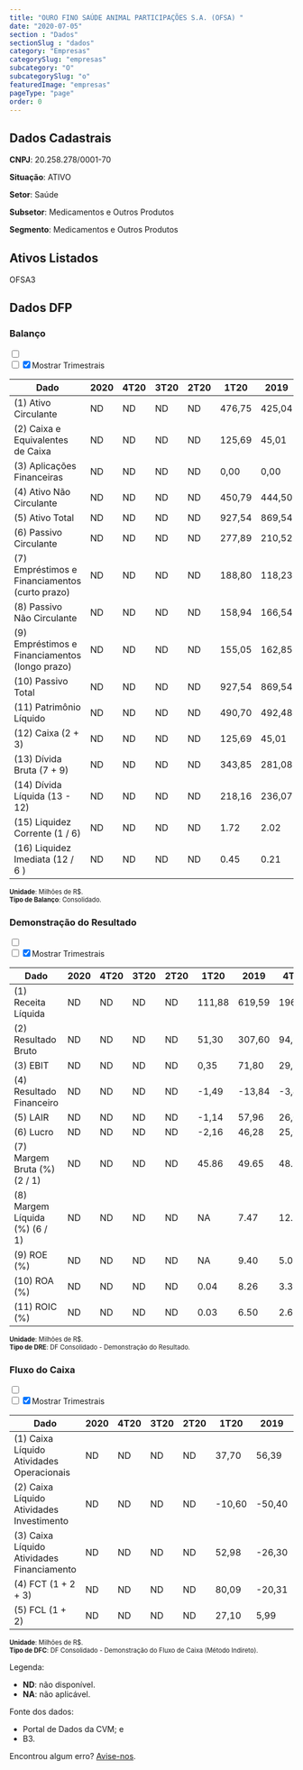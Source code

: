 ```yaml
---  
title: "OURO FINO SAÚDE ANIMAL PARTICIPAÇÕES S.A. (OFSA) "  
date: "2020-07-05"  
section : "Dados"  
sectionSlug : "dados"  
category: "Empresas"  
categorySlug: "empresas"  
subcategory: "O"  
subcategorySlug: "o"  
featuredImage: "empresas"  
pageType: "page"  
order: 0  
---
```



## Dados Cadastrais


**CNPJ**: 20.258.278/0001-70

**Situação**: ATIVO

**Setor**: Saúde

**Subsetor**: Medicamentos e Outros Produtos

**Segmento**: Medicamentos e Outros Produtos


## Ativos Listados


OFSA3 


## Dados DFP

### Balanço
  
<input type='checkbox' class='toggleCommand' id='toggleBalanco' name='toggleBalanco'>  
<div class='filter-group-balanco'>  
<div class='check_button_balanco'>  
<label for='toggleBalanco'>  
<input type='checkbox' data-filter-col='trimBalanco'><input type='checkbox' data-filter-col='trimBalanco' checked><span>Mostrar Trimestrais</span>  
</label>  
</div>  
</div>  
<div class='overflow balancoTableWrapper'>  
<table class='balancoTable'>  
<thead>  
<tr>  
<th class='dataHeader fixedLeftColumn'>Dado</th>  
<th>2020</th>  
<th class='trimHeader' data-col='trimBalanco'>4T20</th>  
<th class='trimHeader' data-col='trimBalanco'>3T20</th>  
<th class='trimHeader' data-col='trimBalanco'>2T20</th>  
<th class='trimHeader' data-col='trimBalanco'>1T20</th>  
<th>2019</th>  
<th class='trimHeader' data-col='trimBalanco'>4T19</th>  
<th class='trimHeader' data-col='trimBalanco'>3T19</th>  
<th class='trimHeader' data-col='trimBalanco'>2T19</th>  
<th class='trimHeader' data-col='trimBalanco'>1T19</th>  
<th>2018</th>  
<th class='trimHeader' data-col='trimBalanco'>4T18</th>  
<th class='trimHeader' data-col='trimBalanco'>3T18</th>  
<th class='trimHeader' data-col='trimBalanco'>2T18</th>  
<th class='trimHeader' data-col='trimBalanco'>1T18</th>  
<th>2017</th>  
<th class='trimHeader' data-col='trimBalanco'>4T17</th>  
<th class='trimHeader' data-col='trimBalanco'>3T17</th>  
<th class='trimHeader' data-col='trimBalanco'>2T17</th>  
<th class='trimHeader' data-col='trimBalanco'>1T17</th>  
<th>2016</th>  
<th class='trimHeader' data-col='trimBalanco'>4T16</th>  
<th class='trimHeader' data-col='trimBalanco'>3T16</th>  
<th class='trimHeader' data-col='trimBalanco'>2T16</th>  
<th class='trimHeader' data-col='trimBalanco'>1T16</th>  
<th>2015</th>  
<th class='trimHeader' data-col='trimBalanco'>4T15</th>  
<th class='trimHeader' data-col='trimBalanco'>3T15</th>  
<th class='trimHeader' data-col='trimBalanco'>2T15</th>  
<th class='trimHeader' data-col='trimBalanco'>1T15</th>  
<th>2014</th>  
<th class='trimHeader' data-col='trimBalanco'>4T14</th>  
<th class='trimHeader' data-col='trimBalanco'>3T14</th>  
<th class='trimHeader' data-col='trimBalanco'>2T14</th>  
<th class='trimHeader' data-col='trimBalanco'>1T14</th>  
</tr>  
</thead>  
<tbody>  
<tr class='trContaAtivo'>  
<td class='leftAlignCell rowDescription fixedLeftColumn'>(1) Ativo Circulante</td>  
<td>ND</td>  
<td data-col='trimBalanco' class='trimData'>ND</td>  
<td data-col='trimBalanco' class='trimData'>ND</td>  
<td data-col='trimBalanco' class='trimData'>ND</td>  
<td data-col='trimBalanco' class='trimData'>476,75</td>  
<td>425,04</td>  
<td data-col='trimBalanco' class='trimData'>425,04</td>  
<td data-col='trimBalanco' class='trimData'>428,95</td>  
<td data-col='trimBalanco' class='trimData'>399,49</td>  
<td data-col='trimBalanco' class='trimData'>384,21</td>  
<td>413,11</td>  
<td data-col='trimBalanco' class='trimData'>413,11</td>  
<td data-col='trimBalanco' class='trimData'>413,11</td>  
<td data-col='trimBalanco' class='trimData'>460,49</td>  
<td data-col='trimBalanco' class='trimData'>402,02</td>  
<td>407,30</td>  
<td data-col='trimBalanco' class='trimData'>407,30</td>  
<td data-col='trimBalanco' class='trimData'>381,31</td>  
<td data-col='trimBalanco' class='trimData'>375,46</td>  
<td data-col='trimBalanco' class='trimData'>322,26</td>  
<td>379,92</td>  
<td data-col='trimBalanco' class='trimData'>379,92</td>  
<td data-col='trimBalanco' class='trimData'>411,98</td>  
<td data-col='trimBalanco' class='trimData'>369,97</td>  
<td data-col='trimBalanco' class='trimData'>372,22</td>  
<td>378,38</td>  
<td data-col='trimBalanco' class='trimData'>378,38</td>  
<td data-col='trimBalanco' class='trimData'>372,18</td>  
<td data-col='trimBalanco' class='trimData'>333,10</td>  
<td data-col='trimBalanco' class='trimData'>374,47</td>  
<td>365,62</td>  
<td data-col='trimBalanco' class='trimData'>365,62</td>  
<td data-col='trimBalanco' class='trimData'>284,20</td>  
<td data-col='trimBalanco' class='trimData'>266,35</td>  
<td data-col='trimBalanco' class='trimData'>365,62</td>  
</tr>  
<tr class='trContaAtivo'>  
<td class='leftAlignCell rowDescription fixedLeftColumn'>(2) Caixa e Equivalentes de Caixa</td>  
<td>ND</td>  
<td data-col='trimBalanco' class='trimData'>ND</td>  
<td data-col='trimBalanco' class='trimData'>ND</td>  
<td data-col='trimBalanco' class='trimData'>ND</td>  
<td data-col='trimBalanco' class='trimData'>125,69</td>  
<td>45,01</td>  
<td data-col='trimBalanco' class='trimData'>45,01</td>  
<td data-col='trimBalanco' class='trimData'>82,78</td>  
<td data-col='trimBalanco' class='trimData'>72,41</td>  
<td data-col='trimBalanco' class='trimData'>71,22</td>  
<td>65,18</td>  
<td data-col='trimBalanco' class='trimData'>65,18</td>  
<td data-col='trimBalanco' class='trimData'>65,18</td>  
<td data-col='trimBalanco' class='trimData'>135,45</td>  
<td data-col='trimBalanco' class='trimData'>126,17</td>  
<td>123,36</td>  
<td data-col='trimBalanco' class='trimData'>123,36</td>  
<td data-col='trimBalanco' class='trimData'>111,80</td>  
<td data-col='trimBalanco' class='trimData'>110,07</td>  
<td data-col='trimBalanco' class='trimData'>61,80</td>  
<td>70,33</td>  
<td data-col='trimBalanco' class='trimData'>70,33</td>  
<td data-col='trimBalanco' class='trimData'>60,76</td>  
<td data-col='trimBalanco' class='trimData'>23,23</td>  
<td data-col='trimBalanco' class='trimData'>43,13</td>  
<td>23,38</td>  
<td data-col='trimBalanco' class='trimData'>23,38</td>  
<td data-col='trimBalanco' class='trimData'>26,83</td>  
<td data-col='trimBalanco' class='trimData'>19,51</td>  
<td data-col='trimBalanco' class='trimData'>79,18</td>  
<td>72,45</td>  
<td data-col='trimBalanco' class='trimData'>72,45</td>  
<td data-col='trimBalanco' class='trimData'>22,07</td>  
<td data-col='trimBalanco' class='trimData'>10,03</td>  
<td data-col='trimBalanco' class='trimData'>72,45</td>  
</tr>  
<tr class='trContaAtivo'>  
<td class='leftAlignCell rowDescription fixedLeftColumn'>(3) Aplicações Financeiras</td>  
<td>ND</td>  
<td data-col='trimBalanco' class='trimData'>ND</td>  
<td data-col='trimBalanco' class='trimData'>ND</td>  
<td data-col='trimBalanco' class='trimData'>ND</td>  
<td data-col='trimBalanco' class='trimData'>0,00</td>  
<td>0,00</td>  
<td data-col='trimBalanco' class='trimData'>0,00</td>  
<td data-col='trimBalanco' class='trimData'>0,00</td>  
<td data-col='trimBalanco' class='trimData'>0,00</td>  
<td data-col='trimBalanco' class='trimData'>0,00</td>  
<td>0,00</td>  
<td data-col='trimBalanco' class='trimData'>0,00</td>  
<td data-col='trimBalanco' class='trimData'>0,00</td>  
<td data-col='trimBalanco' class='trimData'>0,00</td>  
<td data-col='trimBalanco' class='trimData'>0,00</td>  
<td>0,00</td>  
<td data-col='trimBalanco' class='trimData'>0,00</td>  
<td data-col='trimBalanco' class='trimData'>0,00</td>  
<td data-col='trimBalanco' class='trimData'>0,00</td>  
<td data-col='trimBalanco' class='trimData'>0,00</td>  
<td>0,00</td>  
<td data-col='trimBalanco' class='trimData'>0,00</td>  
<td data-col='trimBalanco' class='trimData'>0,00</td>  
<td data-col='trimBalanco' class='trimData'>0,00</td>  
<td data-col='trimBalanco' class='trimData'>0,00</td>  
<td>0,00</td>  
<td data-col='trimBalanco' class='trimData'>0,00</td>  
<td data-col='trimBalanco' class='trimData'>0,00</td>  
<td data-col='trimBalanco' class='trimData'>0,00</td>  
<td data-col='trimBalanco' class='trimData'>0,00</td>  
<td>0,00</td>  
<td data-col='trimBalanco' class='trimData'>0,00</td>  
<td data-col='trimBalanco' class='trimData'>0,00</td>  
<td data-col='trimBalanco' class='trimData'>0,00</td>  
<td data-col='trimBalanco' class='trimData'>0,00</td>  
</tr>  
<tr class='trContaAtivo'>  
<td class='leftAlignCell rowDescription fixedLeftColumn'>(4) Ativo Não Circulante</td>  
<td>ND</td>  
<td data-col='trimBalanco' class='trimData'>ND</td>  
<td data-col='trimBalanco' class='trimData'>ND</td>  
<td data-col='trimBalanco' class='trimData'>ND</td>  
<td data-col='trimBalanco' class='trimData'>450,79</td>  
<td>444,50</td>  
<td data-col='trimBalanco' class='trimData'>444,50</td>  
<td data-col='trimBalanco' class='trimData'>446,99</td>  
<td data-col='trimBalanco' class='trimData'>446,39</td>  
<td data-col='trimBalanco' class='trimData'>450,64</td>  
<td>432,90</td>  
<td data-col='trimBalanco' class='trimData'>432,90</td>  
<td data-col='trimBalanco' class='trimData'>432,90</td>  
<td data-col='trimBalanco' class='trimData'>425,86</td>  
<td data-col='trimBalanco' class='trimData'>414,07</td>  
<td>402,93</td>  
<td data-col='trimBalanco' class='trimData'>402,93</td>  
<td data-col='trimBalanco' class='trimData'>402,97</td>  
<td data-col='trimBalanco' class='trimData'>403,11</td>  
<td data-col='trimBalanco' class='trimData'>410,05</td>  
<td>395,65</td>  
<td data-col='trimBalanco' class='trimData'>395,65</td>  
<td data-col='trimBalanco' class='trimData'>365,21</td>  
<td data-col='trimBalanco' class='trimData'>338,54</td>  
<td data-col='trimBalanco' class='trimData'>327,40</td>  
<td>314,99</td>  
<td data-col='trimBalanco' class='trimData'>314,99</td>  
<td data-col='trimBalanco' class='trimData'>297,02</td>  
<td data-col='trimBalanco' class='trimData'>281,69</td>  
<td data-col='trimBalanco' class='trimData'>267,50</td>  
<td>261,64</td>  
<td data-col='trimBalanco' class='trimData'>261,64</td>  
<td data-col='trimBalanco' class='trimData'>261,44</td>  
<td data-col='trimBalanco' class='trimData'>267,22</td>  
<td data-col='trimBalanco' class='trimData'>261,64</td>  
</tr>  
<tr class='trContaAtivo'>  
<td class='leftAlignCell rowDescription fixedLeftColumn'>(5) Ativo Total</td>  
<td>ND</td>  
<td data-col='trimBalanco' class='trimData'>ND</td>  
<td data-col='trimBalanco' class='trimData'>ND</td>  
<td data-col='trimBalanco' class='trimData'>ND</td>  
<td data-col='trimBalanco' class='trimData'>927,54</td>  
<td>869,54</td>  
<td data-col='trimBalanco' class='trimData'>869,54</td>  
<td data-col='trimBalanco' class='trimData'>875,94</td>  
<td data-col='trimBalanco' class='trimData'>845,88</td>  
<td data-col='trimBalanco' class='trimData'>834,85</td>  
<td>846,01</td>  
<td data-col='trimBalanco' class='trimData'>846,01</td>  
<td data-col='trimBalanco' class='trimData'>846,01</td>  
<td data-col='trimBalanco' class='trimData'>886,35</td>  
<td data-col='trimBalanco' class='trimData'>816,09</td>  
<td>810,23</td>  
<td data-col='trimBalanco' class='trimData'>810,23</td>  
<td data-col='trimBalanco' class='trimData'>784,27</td>  
<td data-col='trimBalanco' class='trimData'>778,57</td>  
<td data-col='trimBalanco' class='trimData'>732,31</td>  
<td>775,58</td>  
<td data-col='trimBalanco' class='trimData'>775,58</td>  
<td data-col='trimBalanco' class='trimData'>777,19</td>  
<td data-col='trimBalanco' class='trimData'>708,51</td>  
<td data-col='trimBalanco' class='trimData'>699,62</td>  
<td>693,37</td>  
<td data-col='trimBalanco' class='trimData'>693,37</td>  
<td data-col='trimBalanco' class='trimData'>669,20</td>  
<td data-col='trimBalanco' class='trimData'>614,79</td>  
<td data-col='trimBalanco' class='trimData'>641,97</td>  
<td>627,26</td>  
<td data-col='trimBalanco' class='trimData'>627,26</td>  
<td data-col='trimBalanco' class='trimData'>545,64</td>  
<td data-col='trimBalanco' class='trimData'>533,57</td>  
<td data-col='trimBalanco' class='trimData'>627,26</td>  
</tr>  
<tr class='trContaPassivo'>  
<td class='leftAlignCell rowDescription fixedLeftColumn'>(6) Passivo Circulante</td>  
<td>ND</td>  
<td data-col='trimBalanco' class='trimData'>ND</td>  
<td data-col='trimBalanco' class='trimData'>ND</td>  
<td data-col='trimBalanco' class='trimData'>ND</td>  
<td data-col='trimBalanco' class='trimData'>277,89</td>  
<td>210,52</td>  
<td data-col='trimBalanco' class='trimData'>210,52</td>  
<td data-col='trimBalanco' class='trimData'>209,59</td>  
<td data-col='trimBalanco' class='trimData'>185,61</td>  
<td data-col='trimBalanco' class='trimData'>170,36</td>  
<td>170,84</td>  
<td data-col='trimBalanco' class='trimData'>170,84</td>  
<td data-col='trimBalanco' class='trimData'>170,84</td>  
<td data-col='trimBalanco' class='trimData'>247,94</td>  
<td data-col='trimBalanco' class='trimData'>248,16</td>  
<td>276,52</td>  
<td data-col='trimBalanco' class='trimData'>276,52</td>  
<td data-col='trimBalanco' class='trimData'>233,44</td>  
<td data-col='trimBalanco' class='trimData'>170,35</td>  
<td data-col='trimBalanco' class='trimData'>151,46</td>  
<td>142,96</td>  
<td data-col='trimBalanco' class='trimData'>142,96</td>  
<td data-col='trimBalanco' class='trimData'>172,61</td>  
<td data-col='trimBalanco' class='trimData'>174,40</td>  
<td data-col='trimBalanco' class='trimData'>162,46</td>  
<td>149,99</td>  
<td data-col='trimBalanco' class='trimData'>149,99</td>  
<td data-col='trimBalanco' class='trimData'>157,59</td>  
<td data-col='trimBalanco' class='trimData'>140,21</td>  
<td data-col='trimBalanco' class='trimData'>173,28</td>  
<td>176,90</td>  
<td data-col='trimBalanco' class='trimData'>176,90</td>  
<td data-col='trimBalanco' class='trimData'>189,70</td>  
<td data-col='trimBalanco' class='trimData'>135,52</td>  
<td data-col='trimBalanco' class='trimData'>176,90</td>  
</tr>  
<tr class='trContaPassivo'>  
<td class='leftAlignCell rowDescription fixedLeftColumn'>(7) Empréstimos e Financiamentos (curto prazo)</td>  
<td>ND</td>  
<td data-col='trimBalanco' class='trimData'>ND</td>  
<td data-col='trimBalanco' class='trimData'>ND</td>  
<td data-col='trimBalanco' class='trimData'>ND</td>  
<td data-col='trimBalanco' class='trimData'>188,80</td>  
<td>118,23</td>  
<td data-col='trimBalanco' class='trimData'>118,23</td>  
<td data-col='trimBalanco' class='trimData'>121,05</td>  
<td data-col='trimBalanco' class='trimData'>101,07</td>  
<td data-col='trimBalanco' class='trimData'>70,98</td>  
<td>76,44</td>  
<td data-col='trimBalanco' class='trimData'>76,44</td>  
<td data-col='trimBalanco' class='trimData'>76,44</td>  
<td data-col='trimBalanco' class='trimData'>164,46</td>  
<td data-col='trimBalanco' class='trimData'>163,01</td>  
<td>190,23</td>  
<td data-col='trimBalanco' class='trimData'>190,23</td>  
<td data-col='trimBalanco' class='trimData'>151,14</td>  
<td data-col='trimBalanco' class='trimData'>97,17</td>  
<td data-col='trimBalanco' class='trimData'>84,60</td>  
<td>73,55</td>  
<td data-col='trimBalanco' class='trimData'>73,55</td>  
<td data-col='trimBalanco' class='trimData'>78,66</td>  
<td data-col='trimBalanco' class='trimData'>80,79</td>  
<td data-col='trimBalanco' class='trimData'>66,70</td>  
<td>57,26</td>  
<td data-col='trimBalanco' class='trimData'>57,26</td>  
<td data-col='trimBalanco' class='trimData'>58,25</td>  
<td data-col='trimBalanco' class='trimData'>64,17</td>  
<td data-col='trimBalanco' class='trimData'>87,75</td>  
<td>103,09</td>  
<td data-col='trimBalanco' class='trimData'>103,09</td>  
<td data-col='trimBalanco' class='trimData'>98,36</td>  
<td data-col='trimBalanco' class='trimData'>66,46</td>  
<td data-col='trimBalanco' class='trimData'>103,09</td>  
</tr>  
<tr class='trContaPassivo'>  
<td class='leftAlignCell rowDescription fixedLeftColumn'>(8) Passivo Não Circulante</td>  
<td>ND</td>  
<td data-col='trimBalanco' class='trimData'>ND</td>  
<td data-col='trimBalanco' class='trimData'>ND</td>  
<td data-col='trimBalanco' class='trimData'>ND</td>  
<td data-col='trimBalanco' class='trimData'>158,94</td>  
<td>166,54</td>  
<td data-col='trimBalanco' class='trimData'>166,54</td>  
<td data-col='trimBalanco' class='trimData'>188,06</td>  
<td data-col='trimBalanco' class='trimData'>195,23</td>  
<td data-col='trimBalanco' class='trimData'>213,53</td>  
<td>219,20</td>  
<td data-col='trimBalanco' class='trimData'>219,20</td>  
<td data-col='trimBalanco' class='trimData'>219,20</td>  
<td data-col='trimBalanco' class='trimData'>206,34</td>  
<td data-col='trimBalanco' class='trimData'>158,72</td>  
<td>128,07</td>  
<td data-col='trimBalanco' class='trimData'>128,07</td>  
<td data-col='trimBalanco' class='trimData'>158,49</td>  
<td data-col='trimBalanco' class='trimData'>225,45</td>  
<td data-col='trimBalanco' class='trimData'>211,23</td>  
<td>256,32</td>  
<td data-col='trimBalanco' class='trimData'>256,32</td>  
<td data-col='trimBalanco' class='trimData'>216,53</td>  
<td data-col='trimBalanco' class='trimData'>152,37</td>  
<td data-col='trimBalanco' class='trimData'>159,94</td>  
<td>163,07</td>  
<td data-col='trimBalanco' class='trimData'>163,07</td>  
<td data-col='trimBalanco' class='trimData'>138,26</td>  
<td data-col='trimBalanco' class='trimData'>121,09</td>  
<td data-col='trimBalanco' class='trimData'>130,32</td>  
<td>120,20</td>  
<td data-col='trimBalanco' class='trimData'>120,20</td>  
<td data-col='trimBalanco' class='trimData'>128,07</td>  
<td data-col='trimBalanco' class='trimData'>179,76</td>  
<td data-col='trimBalanco' class='trimData'>120,20</td>  
</tr>  
<tr class='trContaPassivo'>  
<td class='leftAlignCell rowDescription fixedLeftColumn'>(9) Empréstimos e Financiamentos (longo prazo)</td>  
<td>ND</td>  
<td data-col='trimBalanco' class='trimData'>ND</td>  
<td data-col='trimBalanco' class='trimData'>ND</td>  
<td data-col='trimBalanco' class='trimData'>ND</td>  
<td data-col='trimBalanco' class='trimData'>155,05</td>  
<td>162,85</td>  
<td data-col='trimBalanco' class='trimData'>162,85</td>  
<td data-col='trimBalanco' class='trimData'>180,70</td>  
<td data-col='trimBalanco' class='trimData'>186,98</td>  
<td data-col='trimBalanco' class='trimData'>205,10</td>  
<td>211,09</td>  
<td data-col='trimBalanco' class='trimData'>211,09</td>  
<td data-col='trimBalanco' class='trimData'>211,09</td>  
<td data-col='trimBalanco' class='trimData'>200,78</td>  
<td data-col='trimBalanco' class='trimData'>154,41</td>  
<td>122,87</td>  
<td data-col='trimBalanco' class='trimData'>122,87</td>  
<td data-col='trimBalanco' class='trimData'>150,77</td>  
<td data-col='trimBalanco' class='trimData'>216,35</td>  
<td data-col='trimBalanco' class='trimData'>199,51</td>  
<td>241,89</td>  
<td data-col='trimBalanco' class='trimData'>241,89</td>  
<td data-col='trimBalanco' class='trimData'>202,47</td>  
<td data-col='trimBalanco' class='trimData'>137,88</td>  
<td data-col='trimBalanco' class='trimData'>151,35</td>  
<td>159,23</td>  
<td data-col='trimBalanco' class='trimData'>159,23</td>  
<td data-col='trimBalanco' class='trimData'>134,25</td>  
<td data-col='trimBalanco' class='trimData'>118,26</td>  
<td data-col='trimBalanco' class='trimData'>126,02</td>  
<td>112,56</td>  
<td data-col='trimBalanco' class='trimData'>112,56</td>  
<td data-col='trimBalanco' class='trimData'>121,99</td>  
<td data-col='trimBalanco' class='trimData'>150,16</td>  
<td data-col='trimBalanco' class='trimData'>112,56</td>  
</tr>  
<tr class='trContaPassivo'>  
<td class='leftAlignCell rowDescription fixedLeftColumn'>(10) Passivo Total</td>  
<td>ND</td>  
<td data-col='trimBalanco' class='trimData'>ND</td>  
<td data-col='trimBalanco' class='trimData'>ND</td>  
<td data-col='trimBalanco' class='trimData'>ND</td>  
<td data-col='trimBalanco' class='trimData'>927,54</td>  
<td>869,54</td>  
<td data-col='trimBalanco' class='trimData'>869,54</td>  
<td data-col='trimBalanco' class='trimData'>875,94</td>  
<td data-col='trimBalanco' class='trimData'>845,88</td>  
<td data-col='trimBalanco' class='trimData'>834,85</td>  
<td>846,01</td>  
<td data-col='trimBalanco' class='trimData'>846,01</td>  
<td data-col='trimBalanco' class='trimData'>846,01</td>  
<td data-col='trimBalanco' class='trimData'>886,35</td>  
<td data-col='trimBalanco' class='trimData'>816,09</td>  
<td>810,23</td>  
<td data-col='trimBalanco' class='trimData'>810,23</td>  
<td data-col='trimBalanco' class='trimData'>784,27</td>  
<td data-col='trimBalanco' class='trimData'>778,57</td>  
<td data-col='trimBalanco' class='trimData'>732,31</td>  
<td>775,58</td>  
<td data-col='trimBalanco' class='trimData'>775,58</td>  
<td data-col='trimBalanco' class='trimData'>777,19</td>  
<td data-col='trimBalanco' class='trimData'>708,51</td>  
<td data-col='trimBalanco' class='trimData'>699,62</td>  
<td>693,37</td>  
<td data-col='trimBalanco' class='trimData'>693,37</td>  
<td data-col='trimBalanco' class='trimData'>669,20</td>  
<td data-col='trimBalanco' class='trimData'>614,79</td>  
<td data-col='trimBalanco' class='trimData'>641,97</td>  
<td>627,26</td>  
<td data-col='trimBalanco' class='trimData'>627,26</td>  
<td data-col='trimBalanco' class='trimData'>545,64</td>  
<td data-col='trimBalanco' class='trimData'>533,57</td>  
<td data-col='trimBalanco' class='trimData'>627,26</td>  
</tr>  
<tr class='trContaPassivo'>  
<td class='leftAlignCell rowDescription fixedLeftColumn'>(11) Patrimônio Líquido</td>  
<td>ND</td>  
<td data-col='trimBalanco' class='trimData'>ND</td>  
<td data-col='trimBalanco' class='trimData'>ND</td>  
<td data-col='trimBalanco' class='trimData'>ND</td>  
<td data-col='trimBalanco' class='trimData'>490,70</td>  
<td>492,48</td>  
<td data-col='trimBalanco' class='trimData'>492,48</td>  
<td data-col='trimBalanco' class='trimData'>478,29</td>  
<td data-col='trimBalanco' class='trimData'>465,04</td>  
<td data-col='trimBalanco' class='trimData'>450,96</td>  
<td>455,97</td>  
<td data-col='trimBalanco' class='trimData'>455,97</td>  
<td data-col='trimBalanco' class='trimData'>455,97</td>  
<td data-col='trimBalanco' class='trimData'>432,06</td>  
<td data-col='trimBalanco' class='trimData'>409,20</td>  
<td>405,64</td>  
<td data-col='trimBalanco' class='trimData'>405,64</td>  
<td data-col='trimBalanco' class='trimData'>392,34</td>  
<td data-col='trimBalanco' class='trimData'>382,77</td>  
<td data-col='trimBalanco' class='trimData'>369,62</td>  
<td>376,30</td>  
<td data-col='trimBalanco' class='trimData'>376,30</td>  
<td data-col='trimBalanco' class='trimData'>388,05</td>  
<td data-col='trimBalanco' class='trimData'>381,74</td>  
<td data-col='trimBalanco' class='trimData'>377,21</td>  
<td>380,31</td>  
<td data-col='trimBalanco' class='trimData'>380,31</td>  
<td data-col='trimBalanco' class='trimData'>373,35</td>  
<td data-col='trimBalanco' class='trimData'>353,50</td>  
<td data-col='trimBalanco' class='trimData'>338,37</td>  
<td>330,16</td>  
<td data-col='trimBalanco' class='trimData'>330,16</td>  
<td data-col='trimBalanco' class='trimData'>227,87</td>  
<td data-col='trimBalanco' class='trimData'>218,29</td>  
<td data-col='trimBalanco' class='trimData'>330,16</td>  
</tr>  
<tr>  
<td class='leftAlignCell rowDescription fixedLeftColumn'>(12) Caixa (2 + 3)</td>  
<td>ND</td>  
<td data-col='trimBalanco' class='trimData'>ND</td>  
<td data-col='trimBalanco' class='trimData'>ND</td>  
<td data-col='trimBalanco' class='trimData'>ND</td>  
<td class='positiveNumber trimData' data-col='trimBalanco'>125,69</td>  
<td class='positiveNumber'>45,01</td>  
<td class='positiveNumber trimData' data-col='trimBalanco'>45,01</td>  
<td class='positiveNumber trimData' data-col='trimBalanco'>82,78</td>  
<td class='positiveNumber trimData' data-col='trimBalanco'>72,41</td>  
<td class='positiveNumber trimData' data-col='trimBalanco'>71,22</td>  
<td class='positiveNumber'>65,18</td>  
<td class='positiveNumber trimData' data-col='trimBalanco'>65,18</td>  
<td class='positiveNumber trimData' data-col='trimBalanco'>65,18</td>  
<td class='positiveNumber trimData' data-col='trimBalanco'>135,45</td>  
<td class='positiveNumber trimData' data-col='trimBalanco'>126,17</td>  
<td class='positiveNumber'>123,36</td>  
<td class='positiveNumber trimData' data-col='trimBalanco'>123,36</td>  
<td class='positiveNumber trimData' data-col='trimBalanco'>111,80</td>  
<td class='positiveNumber trimData' data-col='trimBalanco'>110,07</td>  
<td class='positiveNumber trimData' data-col='trimBalanco'>61,80</td>  
<td class='positiveNumber'>70,33</td>  
<td class='positiveNumber trimData' data-col='trimBalanco'>70,33</td>  
<td class='positiveNumber trimData' data-col='trimBalanco'>60,76</td>  
<td class='positiveNumber trimData' data-col='trimBalanco'>23,23</td>  
<td class='positiveNumber trimData' data-col='trimBalanco'>43,13</td>  
<td class='positiveNumber'>23,38</td>  
<td class='positiveNumber trimData' data-col='trimBalanco'>23,38</td>  
<td class='positiveNumber trimData' data-col='trimBalanco'>26,83</td>  
<td class='positiveNumber trimData' data-col='trimBalanco'>19,51</td>  
<td class='positiveNumber trimData' data-col='trimBalanco'>79,18</td>  
<td class='positiveNumber'>72,45</td>  
<td class='positiveNumber trimData' data-col='trimBalanco'>72,45</td>  
<td class='positiveNumber trimData' data-col='trimBalanco'>22,07</td>  
<td class='positiveNumber trimData' data-col='trimBalanco'>10,03</td>  
<td class='positiveNumber trimData' data-col='trimBalanco'>72,45</td>  
</tr>  
<tr class='trDividaBruta'>  
<td class='leftAlignCell rowDescription fixedLeftColumn'>(13) Dívida Bruta (7 + 9)</td>  
<td>ND</td>  
<td data-col='trimBalanco' class='trimData'>ND</td>  
<td data-col='trimBalanco' class='trimData'>ND</td>  
<td data-col='trimBalanco' class='trimData'>ND</td>  
<td class='negativeNumber trimData' data-col='trimBalanco'>343,85</td>  
<td class='negativeNumber'>281,08</td>  
<td class='negativeNumber trimData' data-col='trimBalanco'>281,08</td>  
<td class='negativeNumber trimData' data-col='trimBalanco'>301,75</td>  
<td class='negativeNumber trimData' data-col='trimBalanco'>288,05</td>  
<td class='negativeNumber trimData' data-col='trimBalanco'>276,08</td>  
<td class='negativeNumber'>287,53</td>  
<td class='negativeNumber trimData' data-col='trimBalanco'>287,53</td>  
<td class='negativeNumber trimData' data-col='trimBalanco'>287,53</td>  
<td class='negativeNumber trimData' data-col='trimBalanco'>365,24</td>  
<td class='negativeNumber trimData' data-col='trimBalanco'>317,42</td>  
<td class='negativeNumber'>313,10</td>  
<td class='negativeNumber trimData' data-col='trimBalanco'>313,10</td>  
<td class='negativeNumber trimData' data-col='trimBalanco'>301,91</td>  
<td class='negativeNumber trimData' data-col='trimBalanco'>313,52</td>  
<td class='negativeNumber trimData' data-col='trimBalanco'>284,10</td>  
<td class='negativeNumber'>315,44</td>  
<td class='negativeNumber trimData' data-col='trimBalanco'>315,44</td>  
<td class='negativeNumber trimData' data-col='trimBalanco'>281,13</td>  
<td class='negativeNumber trimData' data-col='trimBalanco'>218,67</td>  
<td class='negativeNumber trimData' data-col='trimBalanco'>218,06</td>  
<td class='negativeNumber'>216,49</td>  
<td class='negativeNumber trimData' data-col='trimBalanco'>216,49</td>  
<td class='negativeNumber trimData' data-col='trimBalanco'>192,50</td>  
<td class='negativeNumber trimData' data-col='trimBalanco'>182,43</td>  
<td class='negativeNumber trimData' data-col='trimBalanco'>213,77</td>  
<td class='negativeNumber'>215,65</td>  
<td class='negativeNumber trimData' data-col='trimBalanco'>215,65</td>  
<td class='negativeNumber trimData' data-col='trimBalanco'>220,35</td>  
<td class='negativeNumber trimData' data-col='trimBalanco'>216,62</td>  
<td class='negativeNumber trimData' data-col='trimBalanco'>215,65</td>  
</tr>  
<tr>  
<td class='leftAlignCell rowDescription fixedLeftColumn'>(14) Dívida Líquida  (13 - 12)</td>  
<td>ND</td>  
<td data-col='trimBalanco' class='trimData'>ND</td>  
<td data-col='trimBalanco' class='trimData'>ND</td>  
<td data-col='trimBalanco' class='trimData'>ND</td>  
<td class='negativeNumber trimData' data-col='trimBalanco'>218,16</td>  
<td class='negativeNumber'>236,07</td>  
<td class='negativeNumber trimData' data-col='trimBalanco'>236,07</td>  
<td class='negativeNumber trimData' data-col='trimBalanco'>218,97</td>  
<td class='negativeNumber trimData' data-col='trimBalanco'>215,64</td>  
<td class='negativeNumber trimData' data-col='trimBalanco'>204,86</td>  
<td class='negativeNumber'>222,35</td>  
<td class='negativeNumber trimData' data-col='trimBalanco'>222,35</td>  
<td class='negativeNumber trimData' data-col='trimBalanco'>222,35</td>  
<td class='negativeNumber trimData' data-col='trimBalanco'>229,78</td>  
<td class='negativeNumber trimData' data-col='trimBalanco'>191,26</td>  
<td class='negativeNumber'>189,74</td>  
<td class='negativeNumber trimData' data-col='trimBalanco'>189,74</td>  
<td class='negativeNumber trimData' data-col='trimBalanco'>190,12</td>  
<td class='negativeNumber trimData' data-col='trimBalanco'>203,45</td>  
<td class='negativeNumber trimData' data-col='trimBalanco'>222,30</td>  
<td class='negativeNumber'>245,11</td>  
<td class='negativeNumber trimData' data-col='trimBalanco'>245,11</td>  
<td class='negativeNumber trimData' data-col='trimBalanco'>220,37</td>  
<td class='negativeNumber trimData' data-col='trimBalanco'>195,45</td>  
<td class='negativeNumber trimData' data-col='trimBalanco'>174,93</td>  
<td class='negativeNumber'>193,11</td>  
<td class='negativeNumber trimData' data-col='trimBalanco'>193,11</td>  
<td class='negativeNumber trimData' data-col='trimBalanco'>165,67</td>  
<td class='negativeNumber trimData' data-col='trimBalanco'>162,92</td>  
<td class='negativeNumber trimData' data-col='trimBalanco'>134,58</td>  
<td class='negativeNumber'>143,20</td>  
<td class='negativeNumber trimData' data-col='trimBalanco'>143,20</td>  
<td class='negativeNumber trimData' data-col='trimBalanco'>198,28</td>  
<td class='negativeNumber trimData' data-col='trimBalanco'>206,59</td>  
<td class='negativeNumber trimData' data-col='trimBalanco'>143,20</td>  
</tr>  
<tr>  
<td class='leftAlignCell rowDescription fixedLeftColumn'>(15) Liquidez Corrente (1 / 6)</td>  
<td>ND</td>  
<td data-col='trimBalanco' class='trimData'>ND</td>  
<td data-col='trimBalanco' class='trimData'>ND</td>  
<td data-col='trimBalanco' class='trimData'>ND</td>  
<td data-col='trimBalanco' class='trimData'>1.72</td>  
<td>2.02</td>  
<td data-col='trimBalanco' class='trimData'>2.02</td>  
<td data-col='trimBalanco' class='trimData'>2.05</td>  
<td data-col='trimBalanco' class='trimData'>2.15</td>  
<td data-col='trimBalanco' class='trimData'>2.26</td>  
<td>2.42</td>  
<td data-col='trimBalanco' class='trimData'>2.42</td>  
<td data-col='trimBalanco' class='trimData'>2.42</td>  
<td data-col='trimBalanco' class='trimData'>1.86</td>  
<td data-col='trimBalanco' class='trimData'>1.62</td>  
<td>1.47</td>  
<td data-col='trimBalanco' class='trimData'>1.47</td>  
<td data-col='trimBalanco' class='trimData'>1.63</td>  
<td data-col='trimBalanco' class='trimData'>2.20</td>  
<td data-col='trimBalanco' class='trimData'>2.13</td>  
<td>2.66</td>  
<td data-col='trimBalanco' class='trimData'>2.66</td>  
<td data-col='trimBalanco' class='trimData'>2.39</td>  
<td data-col='trimBalanco' class='trimData'>2.12</td>  
<td data-col='trimBalanco' class='trimData'>2.29</td>  
<td>2.52</td>  
<td data-col='trimBalanco' class='trimData'>2.52</td>  
<td data-col='trimBalanco' class='trimData'>2.36</td>  
<td data-col='trimBalanco' class='trimData'>2.38</td>  
<td data-col='trimBalanco' class='trimData'>2.16</td>  
<td>2.07</td>  
<td data-col='trimBalanco' class='trimData'>2.07</td>  
<td data-col='trimBalanco' class='trimData'>1.50</td>  
<td data-col='trimBalanco' class='trimData'>1.97</td>  
<td data-col='trimBalanco' class='trimData'>2.07</td>  
</tr>  
<tr>  
<td class='leftAlignCell rowDescription fixedLeftColumn'>(16) Liquidez Imediata  (12 / 6 )</td>  
<td>ND</td>  
<td data-col='trimBalanco' class='trimData'>ND</td>  
<td data-col='trimBalanco' class='trimData'>ND</td>  
<td data-col='trimBalanco' class='trimData'>ND</td>  
<td data-col='trimBalanco' class='trimData'>0.45</td>  
<td>0.21</td>  
<td data-col='trimBalanco' class='trimData'>0.21</td>  
<td data-col='trimBalanco' class='trimData'>0.39</td>  
<td data-col='trimBalanco' class='trimData'>0.39</td>  
<td data-col='trimBalanco' class='trimData'>0.42</td>  
<td>0.38</td>  
<td data-col='trimBalanco' class='trimData'>0.38</td>  
<td data-col='trimBalanco' class='trimData'>0.38</td>  
<td data-col='trimBalanco' class='trimData'>0.55</td>  
<td data-col='trimBalanco' class='trimData'>0.51</td>  
<td>0.45</td>  
<td data-col='trimBalanco' class='trimData'>0.45</td>  
<td data-col='trimBalanco' class='trimData'>0.48</td>  
<td data-col='trimBalanco' class='trimData'>0.65</td>  
<td data-col='trimBalanco' class='trimData'>0.41</td>  
<td>0.49</td>  
<td data-col='trimBalanco' class='trimData'>0.49</td>  
<td data-col='trimBalanco' class='trimData'>0.35</td>  
<td data-col='trimBalanco' class='trimData'>0.13</td>  
<td data-col='trimBalanco' class='trimData'>0.27</td>  
<td>0.16</td>  
<td data-col='trimBalanco' class='trimData'>0.16</td>  
<td data-col='trimBalanco' class='trimData'>0.17</td>  
<td data-col='trimBalanco' class='trimData'>0.14</td>  
<td data-col='trimBalanco' class='trimData'>0.46</td>  
<td>0.41</td>  
<td data-col='trimBalanco' class='trimData'>0.41</td>  
<td data-col='trimBalanco' class='trimData'>0.12</td>  
<td data-col='trimBalanco' class='trimData'>0.07</td>  
<td data-col='trimBalanco' class='trimData'>0.41</td>  
</tr>  
</tbody>  
</table>  
</div>  
<p style='font-size:0.7rem; margin:0px;'><strong>Unidade</strong>: Milhões de R$.</p>  
<p style='font-size:0.7rem; margin:0px;'><strong>Tipo de Balanço</strong>: Consolidado.</p>


### Demonstração do Resultado
  
<input type='checkbox' class='toggleCommand' id='toggleDRE' name='toggleDRE'>  
<div class='filter-group-dre'>  
<div class='check_button_dre'>  
<label for='toggleDRE'>  
<input type='checkbox' data-filter-col='trimDRE'><input type='checkbox' data-filter-col='trimDRE' checked><span>Mostrar Trimestrais</span>  
</label>  
</div>  
</div>  
<div class='overflow balancoTableWrapper'>  
<table class='balancoTable'>  
<thead>  
<tr>  
<th class='dataHeader fixedLeftColumn'>Dado</th>  
<th>2020</th>  
<th class='trimHeader' data-col='trimDRE'>4T20</th>  
<th class='trimHeader' data-col='trimDRE'>3T20</th>  
<th class='trimHeader' data-col='trimDRE'>2T20</th>  
<th class='trimHeader' data-col='trimDRE'>1T20</th>  
<th>2019</th>  
<th class='trimHeader' data-col='trimDRE'>4T19</th>  
<th class='trimHeader' data-col='trimDRE'>3T19</th>  
<th class='trimHeader' data-col='trimDRE'>2T19</th>  
<th class='trimHeader' data-col='trimDRE'>1T19</th>  
<th>2018</th>  
<th class='trimHeader' data-col='trimDRE'>4T18</th>  
<th class='trimHeader' data-col='trimDRE'>3T18</th>  
<th class='trimHeader' data-col='trimDRE'>2T18</th>  
<th class='trimHeader' data-col='trimDRE'>1T18</th>  
<th>2017</th>  
<th class='trimHeader' data-col='trimDRE'>4T17</th>  
<th class='trimHeader' data-col='trimDRE'>3T17</th>  
<th class='trimHeader' data-col='trimDRE'>2T17</th>  
<th class='trimHeader' data-col='trimDRE'>1T17</th>  
<th>2016</th>  
<th class='trimHeader' data-col='trimDRE'>4T16</th>  
<th class='trimHeader' data-col='trimDRE'>3T16</th>  
<th class='trimHeader' data-col='trimDRE'>2T16</th>  
<th class='trimHeader' data-col='trimDRE'>1T16</th>  
<th>2015</th>  
<th class='trimHeader' data-col='trimDRE'>4T15</th>  
<th class='trimHeader' data-col='trimDRE'>3T15</th>  
<th class='trimHeader' data-col='trimDRE'>2T15</th>  
<th class='trimHeader' data-col='trimDRE'>1T15</th>  
<th>2014</th>  
<th class='trimHeader' data-col='trimDRE'>4T14</th>  
<th class='trimHeader' data-col='trimDRE'>3T14</th>  
<th class='trimHeader' data-col='trimDRE'>2T14</th>  
<th class='trimHeader' data-col='trimDRE'>1T14</th>  
</tr>  
</thead>  
<tbody>  
<tr class='trDRE'>  
<td class='leftAlignCell rowDescription fixedLeftColumn'>(1) Receita Líquida</td>  
<td>ND</td>  
<td data-col='trimDRE' class='trimData'>ND</td>  
<td data-col='trimDRE' class='trimData'>ND</td>  
<td data-col='trimDRE' class='trimData'>ND</td>  
<td data-col='trimDRE' class='trimData' >111,88</td>  
<td>619,59</td>  
<td data-col='trimDRE' class='trimData' >196,47</td>  
<td data-col='trimDRE' class='trimData' >154,41</td>  
<td data-col='trimDRE' class='trimData' >177,73</td>  
<td data-col='trimDRE' class='trimData' >90,98</td>  
<td>589,22</td>  
<td data-col='trimDRE' class='trimData' >175,32</td>  
<td data-col='trimDRE' class='trimData' >160,36</td>  
<td data-col='trimDRE' class='trimData' >161,60</td>  
<td data-col='trimDRE' class='trimData' >91,94</td>  
<td>505,28</td>  
<td data-col='trimDRE' class='trimData' >162,03</td>  
<td data-col='trimDRE' class='trimData' >130,14</td>  
<td data-col='trimDRE' class='trimData' >137,93</td>  
<td data-col='trimDRE' class='trimData' >75,19</td>  
<td>456,59</td>  
<td data-col='trimDRE' class='trimData' >98,51</td>  
<td data-col='trimDRE' class='trimData' >125,46</td>  
<td data-col='trimDRE' class='trimData' >134,59</td>  
<td data-col='trimDRE' class='trimData' >98,03</td>  
<td>534,04</td>  
<td data-col='trimDRE' class='trimData' >164,88</td>  
<td data-col='trimDRE' class='trimData' >149,43</td>  
<td data-col='trimDRE' class='trimData' >132,70</td>  
<td data-col='trimDRE' class='trimData' >87,04</td>  
<td>327,36</td>  
<td data-col='trimDRE' class='trimData' >135,45</td>  
<td data-col='trimDRE' class='trimData' >103,71</td>  
<td data-col='trimDRE' class='trimData' >88,21</td>  
<td data-col='trimDRE' class='trimData' >0,00</td>  
</tr>  
<tr class='trDRE'>  
<td class='leftAlignCell rowDescription fixedLeftColumn'>(2) Resultado Bruto</td>  
<td>ND</td>  
<td data-col='trimDRE' class='trimData'>ND</td>  
<td data-col='trimDRE' class='trimData'>ND</td>  
<td data-col='trimDRE' class='trimData'>ND</td>  
<td data-col='trimDRE' class='trimData positiveNumberGreen' >51,30</td>  
<td class='positiveNumberGreen'>307,60</td>  
<td data-col='trimDRE' class='trimData positiveNumberGreen' >94,91</td>  
<td data-col='trimDRE' class='trimData positiveNumberGreen' >80,37</td>  
<td data-col='trimDRE' class='trimData positiveNumberGreen' >88,36</td>  
<td data-col='trimDRE' class='trimData positiveNumberGreen' >43,96</td>  
<td class='positiveNumberGreen'>324,13</td>  
<td data-col='trimDRE' class='trimData positiveNumberGreen' >94,16</td>  
<td data-col='trimDRE' class='trimData positiveNumberGreen' >91,05</td>  
<td data-col='trimDRE' class='trimData positiveNumberGreen' >86,37</td>  
<td data-col='trimDRE' class='trimData positiveNumberGreen' >52,55</td>  
<td class='positiveNumberGreen'>266,57</td>  
<td data-col='trimDRE' class='trimData positiveNumberGreen' >84,94</td>  
<td data-col='trimDRE' class='trimData positiveNumberGreen' >71,23</td>  
<td data-col='trimDRE' class='trimData positiveNumberGreen' >70,66</td>  
<td data-col='trimDRE' class='trimData positiveNumberGreen' >39,73</td>  
<td class='positiveNumberGreen'>226,08</td>  
<td data-col='trimDRE' class='trimData positiveNumberGreen' >42,42</td>  
<td data-col='trimDRE' class='trimData positiveNumberGreen' >62,58</td>  
<td data-col='trimDRE' class='trimData positiveNumberGreen' >68,93</td>  
<td data-col='trimDRE' class='trimData positiveNumberGreen' >52,15</td>  
<td class='positiveNumberGreen'>297,36</td>  
<td data-col='trimDRE' class='trimData positiveNumberGreen' >87,18</td>  
<td data-col='trimDRE' class='trimData positiveNumberGreen' >85,99</td>  
<td data-col='trimDRE' class='trimData positiveNumberGreen' >72,86</td>  
<td data-col='trimDRE' class='trimData positiveNumberGreen' >51,33</td>  
<td class='positiveNumberGreen'>193,95</td>  
<td data-col='trimDRE' class='trimData positiveNumberGreen' >77,64</td>  
<td data-col='trimDRE' class='trimData positiveNumberGreen' >66,63</td>  
<td data-col='trimDRE' class='trimData positiveNumberGreen' >49,68</td>  
<td data-col='trimDRE' class='trimData negativeNumber' >0,00</td>  
</tr>  
<tr class='trDRE'>  
<td class='leftAlignCell rowDescription fixedLeftColumn'>(3) EBIT</td>  
<td>ND</td>  
<td data-col='trimDRE' class='trimData'>ND</td>  
<td data-col='trimDRE' class='trimData'>ND</td>  
<td data-col='trimDRE' class='trimData'>ND</td>  
<td data-col='trimDRE' class='trimData positiveNumberGreen' >0,35</td>  
<td class='positiveNumberGreen'>71,80</td>  
<td data-col='trimDRE' class='trimData positiveNumberGreen' >29,50</td>  
<td data-col='trimDRE' class='trimData positiveNumberGreen' >20,77</td>  
<td data-col='trimDRE' class='trimData positiveNumberGreen' >26,08</td>  
<td data-col='trimDRE' class='trimData negativeNumber' >-4,55</td>  
<td class='positiveNumberGreen'>97,97</td>  
<td data-col='trimDRE' class='trimData positiveNumberGreen' >21,64</td>  
<td data-col='trimDRE' class='trimData positiveNumberGreen' >30,68</td>  
<td data-col='trimDRE' class='trimData positiveNumberGreen' >38,77</td>  
<td data-col='trimDRE' class='trimData positiveNumberGreen' >6,89</td>  
<td class='positiveNumberGreen'>66,35</td>  
<td data-col='trimDRE' class='trimData positiveNumberGreen' >31,93</td>  
<td data-col='trimDRE' class='trimData positiveNumberGreen' >17,73</td>  
<td data-col='trimDRE' class='trimData positiveNumberGreen' >22,36</td>  
<td data-col='trimDRE' class='trimData negativeNumber' >-5,67</td>  
<td class='positiveNumberGreen'>8,85</td>  
<td data-col='trimDRE' class='trimData negativeNumber' >-11,15</td>  
<td data-col='trimDRE' class='trimData positiveNumberGreen' >8,24</td>  
<td data-col='trimDRE' class='trimData positiveNumberGreen' >12,73</td>  
<td data-col='trimDRE' class='trimData negativeNumber' >-0,96</td>  
<td class='positiveNumberGreen'>97,90</td>  
<td data-col='trimDRE' class='trimData positiveNumberGreen' >33,55</td>  
<td data-col='trimDRE' class='trimData positiveNumberGreen' >31,64</td>  
<td data-col='trimDRE' class='trimData positiveNumberGreen' >23,14</td>  
<td data-col='trimDRE' class='trimData positiveNumberGreen' >9,57</td>  
<td class='positiveNumberGreen'>62,18</td>  
<td data-col='trimDRE' class='trimData positiveNumberGreen' >19,32</td>  
<td data-col='trimDRE' class='trimData positiveNumberGreen' >20,34</td>  
<td data-col='trimDRE' class='trimData positiveNumberGreen' >22,52</td>  
<td data-col='trimDRE' class='trimData negativeNumber' >0,00</td>  
</tr>  
<tr class='trDRE'>  
<td class='leftAlignCell rowDescription fixedLeftColumn'>(4) Resultado Financeiro</td>  
<td>ND</td>  
<td data-col='trimDRE' class='trimData'>ND</td>  
<td data-col='trimDRE' class='trimData'>ND</td>  
<td data-col='trimDRE' class='trimData'>ND</td>  
<td data-col='trimDRE' class='trimData negativeNumber' >-1,49</td>  
<td class='negativeNumber'>-13,84</td>  
<td data-col='trimDRE' class='trimData negativeNumber' >-3,42</td>  
<td data-col='trimDRE' class='trimData negativeNumber' >-3,40</td>  
<td data-col='trimDRE' class='trimData negativeNumber' >-3,43</td>  
<td data-col='trimDRE' class='trimData negativeNumber' >-3,60</td>  
<td class='negativeNumber'>-15,15</td>  
<td data-col='trimDRE' class='trimData negativeNumber' >-4,71</td>  
<td data-col='trimDRE' class='trimData negativeNumber' >-3,10</td>  
<td data-col='trimDRE' class='trimData negativeNumber' >-3,83</td>  
<td data-col='trimDRE' class='trimData negativeNumber' >-3,51</td>  
<td class='negativeNumber'>-16,79</td>  
<td data-col='trimDRE' class='trimData negativeNumber' >-4,24</td>  
<td data-col='trimDRE' class='trimData negativeNumber' >-3,93</td>  
<td data-col='trimDRE' class='trimData negativeNumber' >-2,77</td>  
<td data-col='trimDRE' class='trimData negativeNumber' >-5,86</td>  
<td class='negativeNumber'>-22,20</td>  
<td data-col='trimDRE' class='trimData negativeNumber' >-6,44</td>  
<td data-col='trimDRE' class='trimData negativeNumber' >-4,32</td>  
<td data-col='trimDRE' class='trimData negativeNumber' >-6,81</td>  
<td data-col='trimDRE' class='trimData negativeNumber' >-4,64</td>  
<td class='negativeNumber'>-10,63</td>  
<td data-col='trimDRE' class='trimData negativeNumber' >-2,83</td>  
<td data-col='trimDRE' class='trimData negativeNumber' >-5,31</td>  
<td data-col='trimDRE' class='trimData negativeNumber' >-1,76</td>  
<td data-col='trimDRE' class='trimData negativeNumber' >-0,73</td>  
<td class='negativeNumber'>-8,07</td>  
<td data-col='trimDRE' class='trimData negativeNumber' >-1,11</td>  
<td data-col='trimDRE' class='trimData negativeNumber' >-5,27</td>  
<td data-col='trimDRE' class='trimData negativeNumber' >-1,69</td>  
<td data-col='trimDRE' class='trimData negativeNumber' >0,00</td>  
</tr>  
<tr class='trDRE'>  
<td class='leftAlignCell rowDescription fixedLeftColumn'>(5) LAIR</td>  
<td>ND</td>  
<td data-col='trimDRE' class='trimData'>ND</td>  
<td data-col='trimDRE' class='trimData'>ND</td>  
<td data-col='trimDRE' class='trimData'>ND</td>  
<td data-col='trimDRE' class='trimData negativeNumber' >-1,14</td>  
<td class='positiveNumberGreen'>57,96</td>  
<td data-col='trimDRE' class='trimData positiveNumberGreen' >26,08</td>  
<td data-col='trimDRE' class='trimData positiveNumberGreen' >17,37</td>  
<td data-col='trimDRE' class='trimData positiveNumberGreen' >22,65</td>  
<td data-col='trimDRE' class='trimData negativeNumber' >-8,15</td>  
<td class='positiveNumberGreen'>82,82</td>  
<td data-col='trimDRE' class='trimData positiveNumberGreen' >16,93</td>  
<td data-col='trimDRE' class='trimData positiveNumberGreen' >27,57</td>  
<td data-col='trimDRE' class='trimData positiveNumberGreen' >34,94</td>  
<td data-col='trimDRE' class='trimData positiveNumberGreen' >3,38</td>  
<td class='positiveNumberGreen'>49,56</td>  
<td data-col='trimDRE' class='trimData positiveNumberGreen' >27,69</td>  
<td data-col='trimDRE' class='trimData positiveNumberGreen' >13,80</td>  
<td data-col='trimDRE' class='trimData positiveNumberGreen' >19,59</td>  
<td data-col='trimDRE' class='trimData negativeNumber' >-11,53</td>  
<td class='negativeNumber'>-13,35</td>  
<td data-col='trimDRE' class='trimData negativeNumber' >-17,59</td>  
<td data-col='trimDRE' class='trimData positiveNumberGreen' >3,92</td>  
<td data-col='trimDRE' class='trimData positiveNumberGreen' >5,92</td>  
<td data-col='trimDRE' class='trimData negativeNumber' >-5,60</td>  
<td class='positiveNumberGreen'>87,27</td>  
<td data-col='trimDRE' class='trimData positiveNumberGreen' >30,72</td>  
<td data-col='trimDRE' class='trimData positiveNumberGreen' >26,33</td>  
<td data-col='trimDRE' class='trimData positiveNumberGreen' >21,38</td>  
<td data-col='trimDRE' class='trimData positiveNumberGreen' >8,84</td>  
<td class='positiveNumberGreen'>54,10</td>  
<td data-col='trimDRE' class='trimData positiveNumberGreen' >18,21</td>  
<td data-col='trimDRE' class='trimData positiveNumberGreen' >15,06</td>  
<td data-col='trimDRE' class='trimData positiveNumberGreen' >20,83</td>  
<td data-col='trimDRE' class='trimData negativeNumber' >0,00</td>  
</tr>  
<tr class='trDRE'>  
<td class='leftAlignCell rowDescription fixedLeftColumn'>(6) Lucro</td>  
<td>ND</td>  
<td data-col='trimDRE' class='trimData'>ND</td>  
<td data-col='trimDRE' class='trimData'>ND</td>  
<td data-col='trimDRE' class='trimData'>ND</td>  
<td data-col='trimDRE' class='trimData negativeNumber' >-2,16</td>  
<td class='positiveNumberGreen'>46,28</td>  
<td data-col='trimDRE' class='trimData positiveNumberGreen' >25,08</td>  
<td data-col='trimDRE' class='trimData positiveNumberGreen' >12,62</td>  
<td data-col='trimDRE' class='trimData positiveNumberGreen' >13,99</td>  
<td data-col='trimDRE' class='trimData negativeNumber' >-5,42</td>  
<td class='positiveNumberGreen'>68,87</td>  
<td data-col='trimDRE' class='trimData positiveNumberGreen' >19,11</td>  
<td data-col='trimDRE' class='trimData positiveNumberGreen' >21,88</td>  
<td data-col='trimDRE' class='trimData positiveNumberGreen' >24,25</td>  
<td data-col='trimDRE' class='trimData positiveNumberGreen' >3,62</td>  
<td class='positiveNumberGreen'>37,90</td>  
<td data-col='trimDRE' class='trimData positiveNumberGreen' >22,60</td>  
<td data-col='trimDRE' class='trimData positiveNumberGreen' >9,18</td>  
<td data-col='trimDRE' class='trimData positiveNumberGreen' >13,04</td>  
<td data-col='trimDRE' class='trimData negativeNumber' >-6,92</td>  
<td class='negativeNumber'>-5,35</td>  
<td data-col='trimDRE' class='trimData negativeNumber' >-12,19</td>  
<td data-col='trimDRE' class='trimData positiveNumberGreen' >5,78</td>  
<td data-col='trimDRE' class='trimData positiveNumberGreen' >4,43</td>  
<td data-col='trimDRE' class='trimData negativeNumber' >-3,37</td>  
<td class='positiveNumberGreen'>69,21</td>  
<td data-col='trimDRE' class='trimData positiveNumberGreen' >23,89</td>  
<td data-col='trimDRE' class='trimData positiveNumberGreen' >18,93</td>  
<td data-col='trimDRE' class='trimData positiveNumberGreen' >18,88</td>  
<td data-col='trimDRE' class='trimData positiveNumberGreen' >7,50</td>  
<td class='positiveNumberGreen'>38,19</td>  
<td data-col='trimDRE' class='trimData positiveNumberGreen' >11,63</td>  
<td data-col='trimDRE' class='trimData positiveNumberGreen' >11,17</td>  
<td data-col='trimDRE' class='trimData positiveNumberGreen' >15,39</td>  
<td data-col='trimDRE' class='trimData negativeNumber' >0,00</td>  
</tr>  
<tr class='trDREMargem'>  
<td class='leftAlignCell rowDescription fixedLeftColumn'>(7) Margem Bruta (%) (2 / 1)</td>  
<td>ND</td>  
<td data-col='trimDRE' class='trimData'>ND</td>  
<td data-col='trimDRE' class='trimData'>ND</td>  
<td data-col='trimDRE' class='trimData'>ND</td>  
<td data-col='trimDRE' class='trimData'>45.86</td>  
<td>49.65</td>  
<td data-col='trimDRE' class='trimData'>48.31</td>  
<td data-col='trimDRE' class='trimData'>52.05</td>  
<td data-col='trimDRE' class='trimData'>49.71</td>  
<td data-col='trimDRE' class='trimData'>48.32</td>  
<td>55.01</td>  
<td data-col='trimDRE' class='trimData'>53.71</td>  
<td data-col='trimDRE' class='trimData'>56.78</td>  
<td data-col='trimDRE' class='trimData'>53.45</td>  
<td data-col='trimDRE' class='trimData'>57.16</td>  
<td>52.76</td>  
<td data-col='trimDRE' class='trimData'>52.43</td>  
<td data-col='trimDRE' class='trimData'>54.73</td>  
<td data-col='trimDRE' class='trimData'>51.23</td>  
<td data-col='trimDRE' class='trimData'>52.85</td>  
<td>49.52</td>  
<td data-col='trimDRE' class='trimData'>43.06</td>  
<td data-col='trimDRE' class='trimData'>49.88</td>  
<td data-col='trimDRE' class='trimData'>51.22</td>  
<td data-col='trimDRE' class='trimData'>53.20</td>  
<td>55.68</td>  
<td data-col='trimDRE' class='trimData'>52.88</td>  
<td data-col='trimDRE' class='trimData'>57.55</td>  
<td data-col='trimDRE' class='trimData'>54.90</td>  
<td data-col='trimDRE' class='trimData'>58.97</td>  
<td>59.25</td>  
<td data-col='trimDRE' class='trimData'>57.32</td>  
<td data-col='trimDRE' class='trimData'>64.25</td>  
<td data-col='trimDRE' class='trimData'>56.33</td>  
<td data-col='trimDRE' class='trimData'>NA</td>  
</tr>  
<tr class='trDREMargem'>  
<td class='leftAlignCell rowDescription fixedLeftColumn'>(8) Margem Líquida (%) (6 / 1)</td>  
<td>ND</td>  
<td data-col='trimDRE' class='trimData'>ND</td>  
<td data-col='trimDRE' class='trimData'>ND</td>  
<td data-col='trimDRE' class='trimData'>ND</td>  
<td data-col='trimDRE' class='trimData'>NA</td>  
<td>7.47</td>  
<td data-col='trimDRE' class='trimData'>12.76</td>  
<td data-col='trimDRE' class='trimData'>8.18</td>  
<td data-col='trimDRE' class='trimData'>7.87</td>  
<td data-col='trimDRE' class='trimData'>NA</td>  
<td>11.69</td>  
<td data-col='trimDRE' class='trimData'>10.90</td>  
<td data-col='trimDRE' class='trimData'>13.64</td>  
<td data-col='trimDRE' class='trimData'>15.01</td>  
<td data-col='trimDRE' class='trimData'>3.94</td>  
<td>7.50</td>  
<td data-col='trimDRE' class='trimData'>13.95</td>  
<td data-col='trimDRE' class='trimData'>7.05</td>  
<td data-col='trimDRE' class='trimData'>9.45</td>  
<td data-col='trimDRE' class='trimData'>NA</td>  
<td>NA</td>  
<td data-col='trimDRE' class='trimData'>NA</td>  
<td data-col='trimDRE' class='trimData'>4.60</td>  
<td data-col='trimDRE' class='trimData'>3.29</td>  
<td data-col='trimDRE' class='trimData'>NA</td>  
<td>12.96</td>  
<td data-col='trimDRE' class='trimData'>14.49</td>  
<td data-col='trimDRE' class='trimData'>12.67</td>  
<td data-col='trimDRE' class='trimData'>14.23</td>  
<td data-col='trimDRE' class='trimData'>8.62</td>  
<td>11.67</td>  
<td data-col='trimDRE' class='trimData'>8.59</td>  
<td data-col='trimDRE' class='trimData'>10.77</td>  
<td data-col='trimDRE' class='trimData'>17.44</td>  
<td data-col='trimDRE' class='trimData'>NA</td>  
</tr>  
<tr>  
<td class='leftAlignCell rowDescription fixedLeftColumn'>(9) ROE (%)</td>  
<td>ND</td>  
<td data-col='trimDRE' class='trimData'>ND</td>  
<td data-col='trimDRE' class='trimData'>ND</td>  
<td data-col='trimDRE' class='trimData'>ND</td>  
<td data-col='trimDRE' class='trimData'>NA</td>  
<td>9.40</td>  
<td data-col='trimDRE' class='trimData'>5.09</td>  
<td data-col='trimDRE' class='trimData'>2.64</td>  
<td data-col='trimDRE' class='trimData'>3.01</td>  
<td data-col='trimDRE' class='trimData'>NA</td>  
<td>15.10</td>  
<td data-col='trimDRE' class='trimData'>4.19</td>  
<td data-col='trimDRE' class='trimData'>4.80</td>  
<td data-col='trimDRE' class='trimData'>5.61</td>  
<td data-col='trimDRE' class='trimData'>0.89</td>  
<td>9.34</td>  
<td data-col='trimDRE' class='trimData'>5.57</td>  
<td data-col='trimDRE' class='trimData'>2.34</td>  
<td data-col='trimDRE' class='trimData'>3.41</td>  
<td data-col='trimDRE' class='trimData'>NA</td>  
<td>NA</td>  
<td data-col='trimDRE' class='trimData'>NA</td>  
<td data-col='trimDRE' class='trimData'>1.49</td>  
<td data-col='trimDRE' class='trimData'>1.16</td>  
<td data-col='trimDRE' class='trimData'>NA</td>  
<td>18.20</td>  
<td data-col='trimDRE' class='trimData'>6.28</td>  
<td data-col='trimDRE' class='trimData'>5.07</td>  
<td data-col='trimDRE' class='trimData'>5.34</td>  
<td data-col='trimDRE' class='trimData'>2.22</td>  
<td>11.57</td>  
<td data-col='trimDRE' class='trimData'>3.52</td>  
<td data-col='trimDRE' class='trimData'>4.90</td>  
<td data-col='trimDRE' class='trimData'>7.05</td>  
<td data-col='trimDRE' class='trimData'>NA</td>  
</tr>  
<tr>  
<td class='leftAlignCell rowDescription fixedLeftColumn'>(10) ROA (%)</td>  
<td>ND</td>  
<td data-col='trimDRE' class='trimData'>ND</td>  
<td data-col='trimDRE' class='trimData'>ND</td>  
<td data-col='trimDRE' class='trimData'>ND</td>  
<td data-col='trimDRE' class='trimData'>0.04</td>  
<td>8.26</td>  
<td data-col='trimDRE' class='trimData'>3.39</td>  
<td data-col='trimDRE' class='trimData'>2.37</td>  
<td data-col='trimDRE' class='trimData'>3.08</td>  
<td data-col='trimDRE' class='trimData'>NA</td>  
<td>11.58</td>  
<td data-col='trimDRE' class='trimData'>2.56</td>  
<td data-col='trimDRE' class='trimData'>3.63</td>  
<td data-col='trimDRE' class='trimData'>4.37</td>  
<td data-col='trimDRE' class='trimData'>0.84</td>  
<td>8.19</td>  
<td data-col='trimDRE' class='trimData'>3.94</td>  
<td data-col='trimDRE' class='trimData'>2.26</td>  
<td data-col='trimDRE' class='trimData'>2.87</td>  
<td data-col='trimDRE' class='trimData'>NA</td>  
<td>1.14</td>  
<td data-col='trimDRE' class='trimData'>NA</td>  
<td data-col='trimDRE' class='trimData'>1.06</td>  
<td data-col='trimDRE' class='trimData'>1.80</td>  
<td data-col='trimDRE' class='trimData'>NA</td>  
<td>14.12</td>  
<td data-col='trimDRE' class='trimData'>4.84</td>  
<td data-col='trimDRE' class='trimData'>4.73</td>  
<td data-col='trimDRE' class='trimData'>3.76</td>  
<td data-col='trimDRE' class='trimData'>1.49</td>  
<td>9.91</td>  
<td data-col='trimDRE' class='trimData'>3.08</td>  
<td data-col='trimDRE' class='trimData'>3.73</td>  
<td data-col='trimDRE' class='trimData'>4.22</td>  
<td data-col='trimDRE' class='trimData'>NA</td>  
</tr>  
<tr>  
<td class='leftAlignCell rowDescription fixedLeftColumn'>(11) ROIC (%)</td>  
<td>ND</td>  
<td data-col='trimDRE' class='trimData'>ND</td>  
<td data-col='trimDRE' class='trimData'>ND</td>  
<td data-col='trimDRE' class='trimData'>ND</td>  
<td data-col='trimDRE' class='trimData'>0.03</td>  
<td>6.50</td>  
<td data-col='trimDRE' class='trimData'>2.67</td>  
<td data-col='trimDRE' class='trimData'>1.97</td>  
<td data-col='trimDRE' class='trimData'>2.53</td>  
<td data-col='trimDRE' class='trimData'>NA</td>  
<td>9.53</td>  
<td data-col='trimDRE' class='trimData'>2.11</td>  
<td data-col='trimDRE' class='trimData'>2.98</td>  
<td data-col='trimDRE' class='trimData'>3.87</td>  
<td data-col='trimDRE' class='trimData'>0.76</td>  
<td>7.36</td>  
<td data-col='trimDRE' class='trimData'>3.54</td>  
<td data-col='trimDRE' class='trimData'>2.01</td>  
<td data-col='trimDRE' class='trimData'>2.52</td>  
<td data-col='trimDRE' class='trimData'>NA</td>  
<td>0.94</td>  
<td data-col='trimDRE' class='trimData'>NA</td>  
<td data-col='trimDRE' class='trimData'>0.89</td>  
<td data-col='trimDRE' class='trimData'>1.46</td>  
<td data-col='trimDRE' class='trimData'>NA</td>  
<td>11.27</td>  
<td data-col='trimDRE' class='trimData'>3.86</td>  
<td data-col='trimDRE' class='trimData'>3.87</td>  
<td data-col='trimDRE' class='trimData'>2.96</td>  
<td data-col='trimDRE' class='trimData'>1.34</td>  
<td>8.67</td>  
<td data-col='trimDRE' class='trimData'>2.69</td>  
<td data-col='trimDRE' class='trimData'>3.15</td>  
<td data-col='trimDRE' class='trimData'>3.50</td>  
<td data-col='trimDRE' class='trimData'>0.00</td>  
</tr>  
</tbody>  
</table>  
</div>  
<p style='font-size:0.7rem; margin:0px;'><strong>Unidade</strong>: Milhões de R$.</p>  
<p style='font-size:0.7rem; margin:0px;'><strong>Tipo de DRE</strong>: DF Consolidado - Demonstração do Resultado.</p>


### Fluxo do Caixa
  
<input type='checkbox' class='toggleCommand' id='toggleDFC' name='toggleDFC'>  
<div class='filter-group-dfc'>  
<div class='check_button_dfc'>  
<label for='toggleDFC'>  
<input type='checkbox' data-filter-col='trimDFC'><input type='checkbox' data-filter-col='trimDFC' checked><span>Mostrar Trimestrais</span>  
</label>  
</div>  
</div>  
<div class='overflow balancoTableWrapper'>  
<table class='balancoTable'>  
<thead>  
<tr>  
<th class='dataHeader fixedLeftColumn'>Dado</th>  
<th>2020</th>  
<th class='trimHeader' data-col='trimDFC'>4T20</th>  
<th class='trimHeader' data-col='trimDFC'>3T20</th>  
<th class='trimHeader' data-col='trimDFC'>2T20</th>  
<th class='trimHeader' data-col='trimDFC'>1T20</th>  
<th>2019</th>  
<th class='trimHeader' data-col='trimDFC'>4T19</th>  
<th class='trimHeader' data-col='trimDFC'>3T19</th>  
<th class='trimHeader' data-col='trimDFC'>2T19</th>  
<th class='trimHeader' data-col='trimDFC'>1T19</th>  
<th>2018</th>  
<th class='trimHeader' data-col='trimDFC'>4T18</th>  
<th class='trimHeader' data-col='trimDFC'>3T18</th>  
<th class='trimHeader' data-col='trimDFC'>2T18</th>  
<th class='trimHeader' data-col='trimDFC'>1T18</th>  
<th>2017</th>  
<th class='trimHeader' data-col='trimDFC'>4T17</th>  
<th class='trimHeader' data-col='trimDFC'>3T17</th>  
<th class='trimHeader' data-col='trimDFC'>2T17</th>  
<th class='trimHeader' data-col='trimDFC'>1T17</th>  
<th>2016</th>  
<th class='trimHeader' data-col='trimDFC'>4T16</th>  
<th class='trimHeader' data-col='trimDFC'>3T16</th>  
<th class='trimHeader' data-col='trimDFC'>2T16</th>  
<th class='trimHeader' data-col='trimDFC'>1T16</th>  
<th>2015</th>  
<th class='trimHeader' data-col='trimDFC'>4T15</th>  
<th class='trimHeader' data-col='trimDFC'>3T15</th>  
<th class='trimHeader' data-col='trimDFC'>2T15</th>  
<th class='trimHeader' data-col='trimDFC'>1T15</th>  
<th>2014</th>  
<th class='trimHeader' data-col='trimDFC'>4T14</th>  
<th class='trimHeader' data-col='trimDFC'>3T14</th>  
<th class='trimHeader' data-col='trimDFC'>2T14</th>  
<th class='trimHeader' data-col='trimDFC'>1T14</th>  
</tr>  
</thead>  
<tbody>  
<tr class='trDFC'>  
<td class='leftAlignCell rowDescription fixedLeftColumn'>(1) Caixa Líquido Atividades Operacionais</td>  
<td>ND</td>  
<td data-col='trimDFC' class='trimData'>ND</td>  
<td data-col='trimDFC' class='trimData'>ND</td>  
<td data-col='trimDFC' class='trimData'>ND</td>  
<td data-col='trimDFC' class='trimData' >37,70</td>  
<td>56,39</td>  
<td data-col='trimDFC' class='trimData' >-1,67</td>  
<td data-col='trimDFC' class='trimData' >8,05</td>  
<td data-col='trimDFC' class='trimData' >15,74</td>  
<td data-col='trimDFC' class='trimData' >34,27</td>  
<td>42,81</td>  
<td data-col='trimDFC' class='trimData' >17,30</td>  
<td data-col='trimDFC' class='trimData' >12,61</td>  
<td data-col='trimDFC' class='trimData' >-6,51</td>  
<td data-col='trimDFC' class='trimData' >19,41</td>  
<td>99,50</td>  
<td data-col='trimDFC' class='trimData' >17,06</td>  
<td data-col='trimDFC' class='trimData' >16,48</td>  
<td data-col='trimDFC' class='trimData' >26,37</td>  
<td data-col='trimDFC' class='trimData' >39,59</td>  
<td>42,24</td>  
<td data-col='trimDFC' class='trimData' >8,45</td>  
<td data-col='trimDFC' class='trimData' >7,22</td>  
<td data-col='trimDFC' class='trimData' >5,72</td>  
<td data-col='trimDFC' class='trimData' >20,85</td>  
<td>15,51</td>  
<td data-col='trimDFC' class='trimData' >-6,67</td>  
<td data-col='trimDFC' class='trimData' >14,55</td>  
<td data-col='trimDFC' class='trimData' >-11,45</td>  
<td data-col='trimDFC' class='trimData' >19,07</td>  
<td>0,85</td>  
<td data-col='trimDFC' class='trimData' >-8,80</td>  
<td data-col='trimDFC' class='trimData' >13,99</td>  
<td data-col='trimDFC' class='trimData' >-4,34</td>  
<td data-col='trimDFC' class='trimData' >0,00</td>  
</tr>  
<tr class='trDFC'>  
<td class='leftAlignCell rowDescription fixedLeftColumn'>(2) Caixa Líquido Atividades Investimento</td>  
<td>ND</td>  
<td data-col='trimDFC' class='trimData'>ND</td>  
<td data-col='trimDFC' class='trimData'>ND</td>  
<td data-col='trimDFC' class='trimData'>ND</td>  
<td data-col='trimDFC' class='trimData' >-10,60</td>  
<td>-50,40</td>  
<td data-col='trimDFC' class='trimData' >-16,10</td>  
<td data-col='trimDFC' class='trimData' >-9,72</td>  
<td data-col='trimDFC' class='trimData' >-9,35</td>  
<td data-col='trimDFC' class='trimData' >-15,23</td>  
<td>-46,41</td>  
<td data-col='trimDFC' class='trimData' >-11,61</td>  
<td data-col='trimDFC' class='trimData' >-13,09</td>  
<td data-col='trimDFC' class='trimData' >-12,84</td>  
<td data-col='trimDFC' class='trimData' >-8,87</td>  
<td>-25,24</td>  
<td data-col='trimDFC' class='trimData' >-9,74</td>  
<td data-col='trimDFC' class='trimData' >-4,31</td>  
<td data-col='trimDFC' class='trimData' >-1,99</td>  
<td data-col='trimDFC' class='trimData' >-9,21</td>  
<td>-83,97</td>  
<td data-col='trimDFC' class='trimData' >-29,14</td>  
<td data-col='trimDFC' class='trimData' >-26,89</td>  
<td data-col='trimDFC' class='trimData' >-16,97</td>  
<td data-col='trimDFC' class='trimData' >-10,97</td>  
<td>-56,00</td>  
<td data-col='trimDFC' class='trimData' >-20,27</td>  
<td data-col='trimDFC' class='trimData' >-15,06</td>  
<td data-col='trimDFC' class='trimData' >-11,65</td>  
<td data-col='trimDFC' class='trimData' >-9,02</td>  
<td>-4,48</td>  
<td data-col='trimDFC' class='trimData' >-11,87</td>  
<td data-col='trimDFC' class='trimData' >-1,87</td>  
<td data-col='trimDFC' class='trimData' >9,26</td>  
<td data-col='trimDFC' class='trimData' >0,00</td>  
</tr>  
<tr class='trDFC'>  
<td class='leftAlignCell rowDescription fixedLeftColumn'>(3) Caixa Líquido Atividades Financiamento</td>  
<td>ND</td>  
<td data-col='trimDFC' class='trimData'>ND</td>  
<td data-col='trimDFC' class='trimData'>ND</td>  
<td data-col='trimDFC' class='trimData'>ND</td>  
<td data-col='trimDFC' class='trimData' >52,98</td>  
<td>-26,30</td>  
<td data-col='trimDFC' class='trimData' >-19,84</td>  
<td data-col='trimDFC' class='trimData' >11,71</td>  
<td data-col='trimDFC' class='trimData' >-5,07</td>  
<td data-col='trimDFC' class='trimData' >-13,10</td>  
<td>-54,77</td>  
<td data-col='trimDFC' class='trimData' >-6,16</td>  
<td data-col='trimDFC' class='trimData' >-69,35</td>  
<td data-col='trimDFC' class='trimData' >28,51</td>  
<td data-col='trimDFC' class='trimData' >-7,77</td>  
<td>-21,22</td>  
<td data-col='trimDFC' class='trimData' >4,17</td>  
<td data-col='trimDFC' class='trimData' >-10,37</td>  
<td data-col='trimDFC' class='trimData' >23,84</td>  
<td data-col='trimDFC' class='trimData' >-38,85</td>  
<td>89,88</td>  
<td data-col='trimDFC' class='trimData' >30,29</td>  
<td data-col='trimDFC' class='trimData' >57,27</td>  
<td data-col='trimDFC' class='trimData' >-8,34</td>  
<td data-col='trimDFC' class='trimData' >10,66</td>  
<td>-8,76</td>  
<td data-col='trimDFC' class='trimData' >23,50</td>  
<td data-col='trimDFC' class='trimData' >7,44</td>  
<td data-col='trimDFC' class='trimData' >-36,07</td>  
<td data-col='trimDFC' class='trimData' >-3,62</td>  
<td>75,91</td>  
<td data-col='trimDFC' class='trimData' >71,02</td>  
<td data-col='trimDFC' class='trimData' >-0,24</td>  
<td data-col='trimDFC' class='trimData' >5,13</td>  
<td data-col='trimDFC' class='trimData' >0,00</td>  
</tr>  
<tr>  
<td class='leftAlignCell rowDescription fixedLeftColumn'>(4) FCT (1 + 2 + 3)</td>  
<td>ND</td>  
<td data-col='trimDFC' class='trimData'>ND</td>  
<td data-col='trimDFC' class='trimData'>ND</td>  
<td data-col='trimDFC' class='trimData'>ND</td>  
<td data-col='trimDFC' class='trimData positiveNumber'>80,09</td>  
<td class='negativeNumber'>-20,31</td>  
<td data-col='trimDFC' class='trimData negativeNumber'>-37,62</td>  
<td data-col='trimDFC' class='trimData positiveNumber'>10,04</td>  
<td data-col='trimDFC' class='trimData positiveNumber'>1,33</td>  
<td data-col='trimDFC' class='trimData positiveNumber'>5,94</td>  
<td class='negativeNumber'>-58,37</td>  
<td data-col='trimDFC' class='trimData negativeNumber'>-0,47</td>  
<td data-col='trimDFC' class='trimData negativeNumber'>-69,83</td>  
<td data-col='trimDFC' class='trimData positiveNumber'>9,15</td>  
<td data-col='trimDFC' class='trimData positiveNumber'>2,77</td>  
<td class='positiveNumber'>53,05</td>  
<td data-col='trimDFC' class='trimData positiveNumber'>11,49</td>  
<td data-col='trimDFC' class='trimData positiveNumber'>1,80</td>  
<td data-col='trimDFC' class='trimData positiveNumber'>48,22</td>  
<td data-col='trimDFC' class='trimData negativeNumber'>-8,47</td>  
<td class='positiveNumber'>48,15</td>  
<td data-col='trimDFC' class='trimData positiveNumber'>9,61</td>  
<td data-col='trimDFC' class='trimData positiveNumber'>37,59</td>  
<td data-col='trimDFC' class='trimData negativeNumber'>-19,59</td>  
<td data-col='trimDFC' class='trimData positiveNumber'>20,54</td>  
<td class='negativeNumber'>-49,25</td>  
<td data-col='trimDFC' class='trimData negativeNumber'>-3,44</td>  
<td data-col='trimDFC' class='trimData positiveNumber'>6,92</td>  
<td data-col='trimDFC' class='trimData negativeNumber'>-59,17</td>  
<td data-col='trimDFC' class='trimData positiveNumber'>6,44</td>  
<td class='positiveNumber'>72,28</td>  
<td data-col='trimDFC' class='trimData positiveNumber'>50,35</td>  
<td data-col='trimDFC' class='trimData positiveNumber'>11,89</td>  
<td data-col='trimDFC' class='trimData positiveNumber'>10,05</td>  
<td data-col='trimDFC' class='trimData negativeNumber'>0,00</td>  
</tr>  
<tr>  
<td class='leftAlignCell rowDescription fixedLeftColumn'>(5) FCL (1 + 2)</td>  
<td>ND</td>  
<td data-col='trimDFC' class='trimData'>ND</td>  
<td data-col='trimDFC' class='trimData'>ND</td>  
<td data-col='trimDFC' class='trimData'>ND</td>  
<td data-col='trimDFC' class='trimData positiveNumber'>27,10</td>  
<td class='positiveNumber'>5,99</td>  
<td data-col='trimDFC' class='trimData negativeNumber'>-17,77</td>  
<td data-col='trimDFC' class='trimData negativeNumber'>-1,67</td>  
<td data-col='trimDFC' class='trimData positiveNumber'>6,39</td>  
<td data-col='trimDFC' class='trimData positiveNumber'>19,04</td>  
<td class='negativeNumber'>-3,60</td>  
<td data-col='trimDFC' class='trimData positiveNumber'>5,70</td>  
<td data-col='trimDFC' class='trimData negativeNumber'>-0,48</td>  
<td data-col='trimDFC' class='trimData negativeNumber'>-19,35</td>  
<td data-col='trimDFC' class='trimData positiveNumber'>10,54</td>  
<td class='positiveNumber'>74,26</td>  
<td data-col='trimDFC' class='trimData positiveNumber'>7,32</td>  
<td data-col='trimDFC' class='trimData positiveNumber'>12,17</td>  
<td data-col='trimDFC' class='trimData positiveNumber'>24,38</td>  
<td data-col='trimDFC' class='trimData positiveNumber'>30,38</td>  
<td class='negativeNumber'>-41,73</td>  
<td data-col='trimDFC' class='trimData negativeNumber'>-20,69</td>  
<td data-col='trimDFC' class='trimData negativeNumber'>-19,68</td>  
<td data-col='trimDFC' class='trimData negativeNumber'>-11,25</td>  
<td data-col='trimDFC' class='trimData positiveNumber'>9,88</td>  
<td class='negativeNumber'>-40,49</td>  
<td data-col='trimDFC' class='trimData negativeNumber'>-26,94</td>  
<td data-col='trimDFC' class='trimData negativeNumber'>-0,51</td>  
<td data-col='trimDFC' class='trimData negativeNumber'>-23,10</td>  
<td data-col='trimDFC' class='trimData positiveNumber'>10,06</td>  
<td class='negativeNumber'>-3,62</td>  
<td data-col='trimDFC' class='trimData negativeNumber'>-20,68</td>  
<td data-col='trimDFC' class='trimData positiveNumber'>12,13</td>  
<td data-col='trimDFC' class='trimData positiveNumber'>4,92</td>  
<td data-col='trimDFC' class='trimData negativeNumber'>0,00</td>  
</tr>  
</tbody>  
</table>  
</div>  
<p style='font-size:0.7rem; margin:0px;'><strong>Unidade</strong>: Milhões de R$.</p>  
<p style='font-size:0.7rem; margin:0px;'><strong>Tipo de DFC</strong>: DF Consolidado - Demonstração do Fluxo de Caixa (Método Indireto).</p>

  
<div class='referencias'>

Legenda:  
- **ND**: não disponível.  
- **NA**: não aplicável.

Fonte dos dados:  
- Portal de Dados da CVM; e  
- B3.

Encontrou algum erro? [Avise-nos](/contato).  
</div>